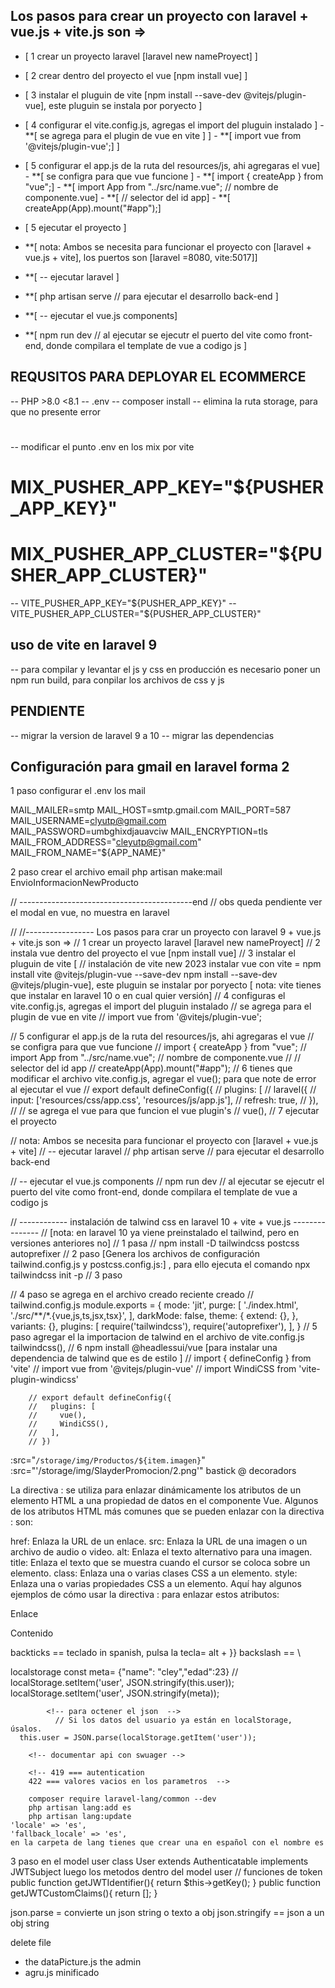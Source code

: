 ## Los pasos para crear un proyecto con laravel + vue.js + vite.js son => 
- [ 1 crear un proyecto laravel [laravel new nameProyect] ]
- [ 2  crear dentro del proyecto el vue [npm install vue] ]
- [ 3 instalar el pluguin de vite [npm install --save-dev @vitejs/plugin-vue], este pluguin se instala por poryecto ]
- [ 4 configurar el vite.config.js, agregas el import del pluguin instalado ]
        - **[ se agrega para el plugin de  vue en vite ] ]
        - **[ import vue from '@vitejs/plugin-vue';] ]

- [ 5 configurar el app.js de la ruta del resources/js, ahi agregaras el vue]
        - **[ se configra para que vue funcione ]
        - **[ import  { createApp } from "vue";]
        - **[ import App from "../src/name.vue"; // nombre de componente.vue]
        - **[ // selector del id app]
        - **[ createApp(App).mount("#app");]
- [ 5 ejecutar el proyecto ]

- **[ nota: Ambos se necesita para funcionar el proyecto con [laravel + vue.js + vite], los puertos son [laravel =8080, vite:5017]]
- **[ -- ejecutar laravel ]
- **[ php artisan serve  // para ejecutar el desarrollo back-end ]

- **[ -- ejecutar el vue.js components]
- **[ npm run dev   // al ejecutar se ejecutr el puerto del vite como front-end, donde compilara el template de vue a codigo js  ]


## REQUSITOS PARA DEPLOYAR EL ECOMMERCE
-- PHP >8.0  <8.1
-- .env
-- composer install
-- elimina la ruta storage, para que no presente error 

#
-- modificar el punto .env en los mix por vite
# MIX_PUSHER_APP_KEY="${PUSHER_APP_KEY}"
# MIX_PUSHER_APP_CLUSTER="${PUSHER_APP_CLUSTER}"
-- VITE_PUSHER_APP_KEY="${PUSHER_APP_KEY}"
-- VITE_PUSHER_APP_CLUSTER="${PUSHER_APP_CLUSTER}"
## uso de vite en laravel 9
-- para compilar y levantar el js y css en producción es necesario poner un npm run build, para conpilar los archivos de css y js

## PENDIENTE
-- migrar la version de laravel 9 a 10 
-- migrar las dependencias

## Configuración para gmail en laravel forma 2

1 paso configurar el .env los mail

MAIL_MAILER=smtp
MAIL_HOST=smtp.gmail.com
MAIL_PORT=587
MAIL_USERNAME=clyutp@gmail.com
MAIL_PASSWORD=umbghixdjauavciw
MAIL_ENCRYPTION=tls
MAIL_FROM_ADDRESS="cleyutp@gmail.com"
MAIL_FROM_NAME="${APP_NAME}"


2 paso  crear el archivo email
php artisan make:mail EnvioInformacionNewProducto


<!--  -->



// -------------------------------------------end
// obs queda pendiente ver el modal en vue, no muestra en laravel 

// 
//----------------- Los pasos para crar un proyecto con laravel 9 + vue.js + vite.js son => 
// 1 crear un proyecto laravel [laravel new nameProyect]
// 2  instala vue dentro del proyecto el vue [npm install vue] 
// 3 instalar el pluguin de vite [
        // instalación de vite new 2023 instalar vue con vite = 
                npm install vite @vitejs/plugin-vue --save-dev
                npm install --save-dev @vitejs/plugin-vue], este
pluguin se instalar por poryecto [ nota: vite tienes que instalar en laravel 10 o en cual quier versión]
// 4 configuras el vite.config.js, agregas el import del pluguin instalado 
        // se agrega para el plugin de  vue en vite 
        // import vue from '@vitejs/plugin-vue';

// 5 configurar el app.js de la ruta del resources/js, ahi agregaras el vue
        // se configra para que vue funcione 
        // import  { createApp } from "vue";
        // import App from "../src/name.vue"; // nombre de componente.vue
        // // selector del id app
        // createApp(App).mount("#app");
// 6 tienes que modificar el archivo vite.config.js, agregar el vue(); para que note  de error al ejecutar el vue
        // export default defineConfig({
        //         plugins: [
        //             laravel({
        //                 input: ['resources/css/app.css', 'resources/js/app.js'],
        //                 refresh: true,
        //             }),
        //             // se agrega el vue para que funcion el vue plugin's 
        //             vue(),
// 7 ejecutar el proyecto 

// nota: Ambos se necesita para funcionar el proyecto con [laravel + vue.js + vite]
// -- ejecutar laravel 
// php artisan serve  // para ejecutar el desarrollo back-end 

// -- ejecutar el vue.js components
// npm run dev   // al ejecutar se ejecutr el puerto del vite como front-end, donde compilara el template de vue a codigo js  



// ------------ instalación de talwind css en laravel 10 + vite + vue.js ---------------
// [nota: en laravel 10 ya viene preinstalado el tailwind, pero en versiones anteriores no]
// 1 pasa
// npm install -D tailwindcss postcss autoprefixer
// 2 paso [Genera los archivos de configuración tailwind.config.js y postcss.config.js:] , para ello ejecuta el comando npx tailwindcss init -p
// 3 paso 

// 4 paso se agrega  en el archivo creado reciente creado // tailwind.config.js
        module.exports = {
        mode: 'jit',
        purge: [
            './index.html',
            './src/**/*.{vue,js,ts,jsx,tsx}',
        ],
        darkMode: false,
        theme: {
            extend: {},
        },
        variants: {},
        plugins: [
            require('tailwindcss'),
            require('autoprefixer'),
        ],
        }
// 5 paso agregar el la importacion de talwind en el archivo de vite.config.js
        tailwindcss(),
// 6 npm install @headlessui/vue [para instalar una dependencia de talwind que es de estilo ]
        // import { defineConfig } from 'vite'
        // import vue from '@vitejs/plugin-vue'
        // import WindiCSS from 'vite-plugin-windicss'

        // export default defineConfig({
        //   plugins: [
        //     vue(),
        //     WindiCSS(),
        //   ],
        // })















<!-- nota de vue.js 3    -->
<!-- interpolacion  -->  
:src="`/storage/img/Productos/${item.imagen}`"
:src="'/storage/img/SlayderPromocion/2.png'"
bastick 
@ decoradors 

La directiva : se utiliza para enlazar dinámicamente los atributos de un elemento HTML a una propiedad de datos en el componente Vue. Algunos de los atributos HTML más comunes que se pueden enlazar con la directiva : son:

href: Enlaza la URL de un enlace.
src: Enlaza la URL de una imagen o un archivo de audio o video.
alt: Enlaza el texto alternativo para una imagen.
title: Enlaza el texto que se muestra cuando el cursor se coloca sobre un elemento.
class: Enlaza una o varias clases CSS a un elemento.
style: Enlaza una o varias propiedades CSS a un elemento.
Aquí hay algunos ejemplos de cómo usar la directiva : para enlazar estos atributos:
<!-- Enlace -->
<a :href="url">Enlace</a>

<!-- Imagen -->
<img :src="imageSrc" :alt="imageAlt">

<!-- Elemento con clase y estilo -->
<div :class="className" :style="{ color: textColor, backgroundColor: bgColor }">Contenido</div>


backticks  == teclado in spanish, pulsa la tecla=  alt + }} 
backslash  == \

<!-- apunte de js  -->
localstorage
 const meta= {"name": "cley","edad":23}
            // localStorage.setItem('user', JSON.stringify(this.user));
            localStorage.setItem('user', JSON.stringify(meta));


            <!-- para octener el json  -->
              // Si los datos del usuario ya están en localStorage, úsalos.
      this.user = JSON.parse(localStorage.getItem('user'));
      
<!-- token csrf es para peticiones post, puth  -->
  
        <!-- documentar api con swuager -->

        <!-- 419 === autentication 
        422 === valores vacios en los parametros  -->

<!-- camio de idioma -->
        composer require laravel-lang/common --dev
        php artisan lang:add es
        php artisan lang:update
    'locale' => 'es',
    'fallback_locale' => 'es',
    en la carpeta de lang tienes que crear una en español con el nombre es
<!-- los tipos put para envio de los body y un parametro de id  -->


<!-- en laravel 10 el routerservice el api ya biene preconfigurado -->

<!-- adding el token  -->

3 paso en el model user
class User extends Authenticatable implements JWTSubject
luego los metodos dentro del model user
        // funciones de token
        public function getJWTIdentifier(){
                return $this->getKey();
        }
        public function getJWTCustomClaims(){
                return [];
        }



<!--  -->
json.parse = convierte un json string o texto a obj
json.stringify == json a un obj string

<!-- in the version 1.89,0 the factLogic.js as methods.js -->
delete file
- the dataPicture.js the admin
- agru.js minificado